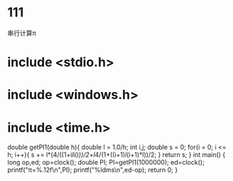 # 111
串行计算π
# include <stdio.h>
# include <windows.h>
# include <time.h>
double getPI1(double h){
 double l = 1.0/h;
 int i,j;
 double s = 0;
 for(i = 0; i <= h; i++){
  s += l*(4/((1+i*l*i*l)))/2+l*4/(1+((i+1)*l*(i+1)*l))/2;
 }
 return s;
}
int main()
{
long op,ed;
op=clock();
double PI;
PI=getPI1(1000000);
ed=clock();
printf("π=%.12f\n",PI);
printf("%ldms\n",ed-op);
return 0;
}
